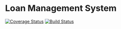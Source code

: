 # Loan Management System
[![Coverage Status](https://coveralls.io/repos/github/abrahamemmanuel/LMS/badge.svg?branch=master)](https://coveralls.io/github/abrahamemmanuel/LMS?branch=master)
 [![Build Status](https://travis-ci.com/abrahamemmanuel/LMS.svg?branch=master)](https://travis-ci.com/abrahamemmanuel/LMS)
